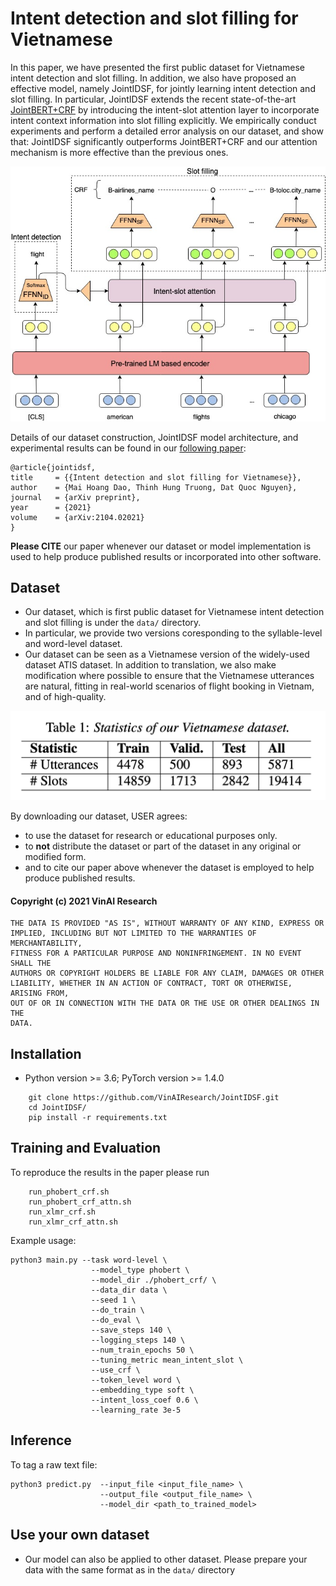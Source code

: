 # Intent detection and slot filling for Vietnamese

In this paper, we have presented the first public dataset for Vietnamese intent detection and slot filling. In addition, we also have proposed an effective model, namely JointIDSF, for jointly learning intent detection and slot filling. In particular, JointIDSF extends the recent state-of-the-art [JointBERT+CRF](https://arxiv.org/abs/1902.10909) by introducing the intent-slot attention layer to incorporate intent context information into slot filling explicitly. We empirically conduct experiments and perform a detailed error analysis on our dataset, and show that: JointIDSF significantly outperforms JointBERT+CRF and our attention mechanism is more effective than the previous ones.

<p align="center">	
<img width="600" alt="model" src="JointModel.jpg">
</p>


Details of our dataset construction, JointIDSF model architecture, and experimental results can be found in our [following paper](https://arxiv.org/abs/2104.02021):

    @article{jointidsf,
    title     = {{Intent detection and slot filling for Vietnamese}},
    author    = {Mai Hoang Dao, Thinh Hung Truong, Dat Quoc Nguyen},
    journal   = {arXiv preprint},
    year      = {2021}
    volume    = {arXiv:2104.02021}
    }

**Please CITE** our paper whenever our dataset or model implementation is used to help produce published results or incorporated into other software.

## Dataset
- Our dataset, which is first public dataset for Vietnamese intent detection and slot filling is under the `data/` directory. 
- In particular, we provide two versions coresponding to the syllable-level and word-level dataset.
- Our dataset can be seen as a Vietnamese version of the widely-used dataset ATIS dataset. In addition to translation, we also make modification where possible to ensure that the Vietnamese utterances are natural, fitting in real-world scenarios of flight booking in Vietnam, and of high-quality.

<p align="center">	
<img width="600" alt="statistic" src="table_statistic.png">
</p>


By downloading our dataset, USER agrees:

- to use the dataset for research or educational purposes only.
- to **not** distribute the dataset or part of the dataset in any original or modified form.
- and to cite our paper above whenever the dataset is employed to help produce published results.

#### Copyright (c) 2021 VinAI Research

	THE DATA IS PROVIDED "AS IS", WITHOUT WARRANTY OF ANY KIND, EXPRESS OR
	IMPLIED, INCLUDING BUT NOT LIMITED TO THE WARRANTIES OF MERCHANTABILITY,
	FITNESS FOR A PARTICULAR PURPOSE AND NONINFRINGEMENT. IN NO EVENT SHALL THE
	AUTHORS OR COPYRIGHT HOLDERS BE LIABLE FOR ANY CLAIM, DAMAGES OR OTHER
	LIABILITY, WHETHER IN AN ACTION OF CONTRACT, TORT OR OTHERWISE, ARISING FROM,
	OUT OF OR IN CONNECTION WITH THE DATA OR THE USE OR OTHER DEALINGS IN THE
	DATA.



## Installation
- Python version >= 3.6; PyTorch version >= 1.4.0
```
    git clone https://github.com/VinAIResearch/JointIDSF.git
    cd JointIDSF/
    pip install -r requirements.txt
```


## Training and Evaluation
To reproduce the results in the paper please run
```
    run_phobert_crf.sh
    run_phobert_crf_attn.sh
    run_xlmr_crf.sh
    run_xlmr_crf_attn.sh
```
Example usage:
```
python3 main.py --task word-level \
                  --model_type phobert \
                  --model_dir ./phobert_crf/ \
                  --data_dir data \
                  --seed 1 \
                  --do_train \
                  --do_eval \
                  --save_steps 140 \
                  --logging_steps 140 \
                  --num_train_epochs 50 \
                  --tuning_metric mean_intent_slot \
                  --use_crf \
                  --token_level word \
                  --embedding_type soft \
                  --intent_loss_coef 0.6 \
                  --learning_rate 3e-5
```
## Inference
To tag a raw text file:
```
python3 predict.py  --input_file <input_file_name> \
                    --output_file <output_file_name> \
                    --model_dir <path_to_trained_model>
```

## Use your own dataset
- Our model can also be applied to other dataset. Please prepare your data with the same format as in the ```data/``` directory
